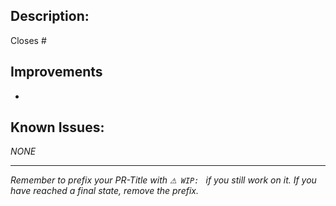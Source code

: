 ## Description:


Closes #

## Improvements
- 

## Known Issues:
_NONE_

------
_Remember to prefix your PR-Title with `⚠ WIP: ` if you still work on it.
If you have reached a final state, remove the prefix._
